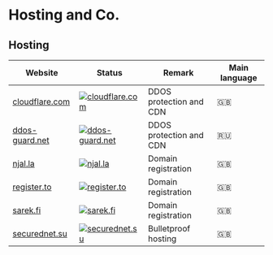 # Hosting and Co.

## Hosting
|Website|Status|Remark|Main language|
|-|-|-|-|
|[cloudflare.com](https://cloudflare.com/)|[![cloudflare.com](https://img.shields.io/website?down_color=red&down_message=offline&up_color=green&up_message=online&url=https%3A%2F%2Fcloudflare.com)](https://cloudflare.com/)|DDOS protection and CDN|🇬🇧|
|[ddos-guard.net](https://ddos-guard.net/)|[![ddos-guard.net](https://img.shields.io/website?down_color=red&down_message=offline&up_color=green&up_message=online&url=https%3A%2F%2Fddos-guard.net)](https://ddos-guard.net/)|DDOS protection and CDN|🇷🇺|
|[njal.la](https://njal.la/)|[![njal.la](https://img.shields.io/website?down_color=red&down_message=offline&up_color=green&up_message=online&url=https%3A%2F%2Fnjal.la)](https://njal.la/)|Domain registration|🇬🇧|
|[register.to](https://register.to/)|[![register.to](https://img.shields.io/website?down_color=red&down_message=offline&up_color=green&up_message=online&url=https%3A%2F%2Fregister.to)](https://register.to/)|Domain registration|🇬🇧|
|[sarek.fi](https://sarek.fi/)|[![sarek.fi](https://img.shields.io/website?down_color=red&down_message=offline&up_color=green&up_message=online&url=https%3A%2F%2Fsarek.fi)](https://sarek.fi/)|Domain registration|🇬🇧|
|[securednet.su](https://securednet.su/)|[![securednet.su](https://img.shields.io/website?down_color=red&down_message=offline&up_color=green&up_message=online&url=https%3A%2F%2Fsecurednet.su)](https://securednet.su/)|Bulletproof hosting|🇬🇧|
